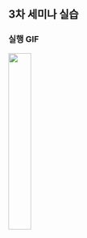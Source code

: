 ## 3차 세미나 실습

### 실행 GIF
<img src="https://user-images.githubusercontent.com/52950523/138740231-7be65dfa-9ccb-43c9-bcc5-b63402ca851b.gif" width="30%">